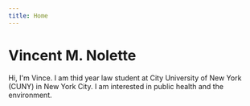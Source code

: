 ```yaml
---
title: Home
---
```


# Vincent M. Nolette

Hi, I'm Vince. I am thid year law student at City University of New York (CUNY) in New York City. I am interested in public health and the environment.

